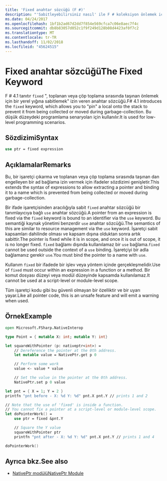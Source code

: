 ```yaml
---
title: 'Fixed anahtar sözcüğü (F #)'
description: "'Sabitleyebilirsiniz nasıl' ile F # koleksiyon önlemek için bir yerel yığına 'anahtar sözcüğü sabit' öğrenin."
ms.date: 04/24/2017
ms.openlocfilehash: 1bf1b2ad67d2dd7f854e569cfca7c06e8aec7f4c
ms.sourcegitcommit: db8b83057d052c1f9f249d128b08d4423af0f7c2
ms.translationtype: MT
ms.contentlocale: tr-TR
ms.lasthandoff: 11/02/2018
ms.locfileid: "45624515"
---
```

# <a name="the-fixed-keyword"></a><span data-ttu-id="284df-103">Fixed anahtar sözcüğü</span><span class="sxs-lookup"><span data-stu-id="284df-103">The Fixed Keyword</span></span>

<span data-ttu-id="284df-104">F # 4.1 tanıtır `fixed` ", toplanan veya çöp toplama sırasında taşınan önlemek için bir yerel yığına sabitlemek" izin veren anahtar sözcüğü.</span><span class="sxs-lookup"><span data-stu-id="284df-104">F# 4.1 introduces the `fixed` keyword, which allows you to "pin" a local onto the stack to prevent it from being collected or moved during garbage-collection.</span></span>  <span data-ttu-id="284df-105">Bu düşük düzeydeki programlama senaryoları için kullanılır.</span><span class="sxs-lookup"><span data-stu-id="284df-105">It is used for low-level programming scenarios.</span></span>

## <a name="syntax"></a><span data-ttu-id="284df-106">Sözdizimi</span><span class="sxs-lookup"><span data-stu-id="284df-106">Syntax</span></span>

```fsharp
use ptr = fixed expression
```

## <a name="remarks"></a><span data-ttu-id="284df-107">Açıklamalar</span><span class="sxs-lookup"><span data-stu-id="284df-107">Remarks</span></span>

<span data-ttu-id="284df-108">Bu, bir işaretçi çıkarma ve toplanan veya çöp toplama sırasında taşınan dan engelleyen bir ad bağlama izin vermek için ifadeler sözdizimi genişletir.</span><span class="sxs-lookup"><span data-stu-id="284df-108">This extends the syntax of expressions to allow extracting a pointer and binding it to a name which is prevented from being collected or moved during garbage-collection.</span></span>  

<span data-ttu-id="284df-109">Bir ifade işaretçisinden aracılığıyla sabit `fixed` anahtar sözcüğü bir tanımlayıcıya bağlı `use` anahtar sözcüğü.</span><span class="sxs-lookup"><span data-stu-id="284df-109">A pointer from an expression is fixed via the `fixed` keyword is bound to an identifier via the `use` keyword.</span></span>  <span data-ttu-id="284df-110">Bu semantiği kaynak yönetimi benzerdir `use` anahtar sözcüğü.</span><span class="sxs-lookup"><span data-stu-id="284df-110">The semantics of this are similar to resource management via the `use` keyword.</span></span>  <span data-ttu-id="284df-111">İşaretçi sabit kapsamları dahilinde olması ve kapsam dışına olduktan sonra artık sabittir.</span><span class="sxs-lookup"><span data-stu-id="284df-111">The pointer is fixed while it is in scope, and once it is out of scope, it is no longer fixed.</span></span>  <span data-ttu-id="284df-112">`fixed` bağlamı dışında kullanılamaz bir `use` bağlama.</span><span class="sxs-lookup"><span data-stu-id="284df-112">`fixed` cannot be used outside the context of a `use` binding.</span></span>  <span data-ttu-id="284df-113">İşaretçiyi bir adla bağlamanız gerekir `use`.</span><span class="sxs-lookup"><span data-stu-id="284df-113">You must bind the pointer to a name with `use`.</span></span>

<span data-ttu-id="284df-114">Kullanım `fixed` bir ifadede bir işlev veya yöntem içinde gerçekleşmelidir.</span><span class="sxs-lookup"><span data-stu-id="284df-114">Use of `fixed` must occur within an expression in a function or a method.</span></span>  <span data-ttu-id="284df-115">Bir komut dosyası düzeyi veya modül düzeyinde kapsamda kullanılamaz.</span><span class="sxs-lookup"><span data-stu-id="284df-115">It cannot be used at a script-level or module-level scope.</span></span>

<span data-ttu-id="284df-116">Tüm işaretçi kodu gibi bu güvenli olmayan bir özelliktir ve bir uyarı yayar.</span><span class="sxs-lookup"><span data-stu-id="284df-116">Like all pointer code, this is an unsafe feature and will emit a warning when used.</span></span>

## <a name="example"></a><span data-ttu-id="284df-117">Örnek</span><span class="sxs-lookup"><span data-stu-id="284df-117">Example</span></span>

```fsharp
open Microsoft.FSharp.NativeInterop

type Point = { mutable X: int; mutable Y: int}

let squareWithPointer (p: nativeptr<int>) =
    // Dereference the pointer at the 0th address.
    let mutable value = NativePtr.get p 0

    // Perform some work
    value <- value * value

    // Set the value in the pointer at the 0th address.
    NativePtr.set p 0 value

let pnt = { X = 1; Y = 2 }
printfn "pnt before - X: %d Y: %d" pnt.X pnt.Y // prints 1 and 2

// Note that the use of 'fixed' is inside a function.
// You cannot fix a pointer at a script-level or module-level scope.
let doPointerWork() =
    use ptr = fixed &pnt.Y

    // Square the Y value
    squareWithPointer ptr
    printfn "pnt after - X: %d Y: %d" pnt.X pnt.Y // prints 1 and 4

doPointerWork()
```

## <a name="see-also"></a><span data-ttu-id="284df-118">Ayrıca bkz.</span><span class="sxs-lookup"><span data-stu-id="284df-118">See also</span></span>

- [<span data-ttu-id="284df-119">NativePtr modülü</span><span class="sxs-lookup"><span data-stu-id="284df-119">NativePtr Module</span></span>](https://msdn.microsoft.com/visualfsharpdocs/conceptual/nativeinterop.nativeptr-module-%5Bfsharp%5D)
